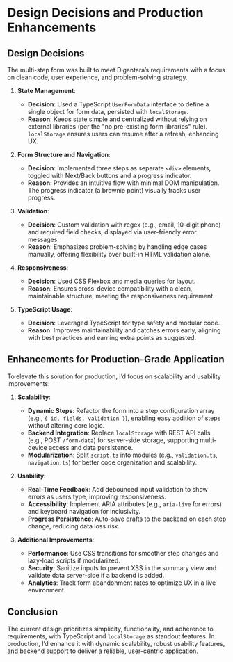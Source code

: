 # Design Decisions and Production Enhancements

## Design Decisions
The multi-step form was built to meet Digantara’s requirements with a focus on clean code, user experience, and problem-solving strategy.

1. **State Management**:
   - **Decision**: Used a TypeScript `UserFormData` interface to define a single object for form data, persisted with `localStorage`.
   - **Reason**: Keeps state simple and centralized without relying on external libraries (per the "no pre-existing form libraries" rule). `localStorage` ensures users can resume after a refresh, enhancing UX.

2. **Form Structure and Navigation**:
   - **Decision**: Implemented three steps as separate `<div>` elements, toggled with Next/Back buttons and a progress indicator.
   - **Reason**: Provides an intuitive flow with minimal DOM manipulation. The progress indicator (a brownie point) visually tracks user progress.

3. **Validation**:
   - **Decision**: Custom validation with regex (e.g., email, 10-digit phone) and required field checks, displayed via user-friendly error messages.
   - **Reason**: Emphasizes problem-solving by handling edge cases manually, offering flexibility over built-in HTML validation alone.

4. **Responsiveness**:
   - **Decision**: Used CSS Flexbox and media queries for layout.
   - **Reason**: Ensures cross-device compatibility with a clean, maintainable structure, meeting the responsiveness requirement.

5. **TypeScript Usage**:
   - **Decision**: Leveraged TypeScript for type safety and modular code.
   - **Reason**: Improves maintainability and catches errors early, aligning with best practices and earning extra points as suggested.

## Enhancements for Production-Grade Application

To elevate this solution for production, I’d focus on scalability and usability improvements:

1. **Scalability**:
   - **Dynamic Steps**: Refactor the form into a step configuration array (e.g., `{ id, fields, validation }`), enabling easy addition of steps without altering core logic.
   - **Backend Integration**: Replace `localStorage` with REST API calls (e.g., POST `/form-data`) for server-side storage, supporting multi-device access and data persistence.
   - **Modularization**: Split `script.ts` into modules (e.g., `validation.ts`, `navigation.ts`) for better code organization and scalability.

2. **Usability**:
   - **Real-Time Feedback**: Add debounced input validation to show errors as users type, improving responsiveness.
   - **Accessibility**: Implement ARIA attributes (e.g., `aria-live` for errors) and keyboard navigation for inclusivity.
   - **Progress Persistence**: Auto-save drafts to the backend on each step change, reducing data loss risk.

3. **Additional Improvements**:
   - **Performance**: Use CSS transitions for smoother step changes and lazy-load scripts if modularized.
   - **Security**: Sanitize inputs to prevent XSS in the summary view and validate data server-side if a backend is added.
   - **Analytics**: Track form abandonment rates to optimize UX in a live environment.

## Conclusion
The current design prioritizes simplicity, functionality, and adherence to requirements, with TypeScript and `localStorage` as standout features. In production, I’d enhance it with dynamic scalability, robust usability features, and backend support to deliver a reliable, user-centric application.